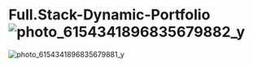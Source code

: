 # Full.Stack-Dynamic-Portfolio![photo_6154341896835679882_y](https://github.com/user-attachments/assets/7f466029-5e22-4c61-a51d-d43a0534543a)
![photo_6154341896835679881_y](https://github.com/user-attachments/assets/a809f0d8-5870-4dee-9ff2-906d7903c626)
